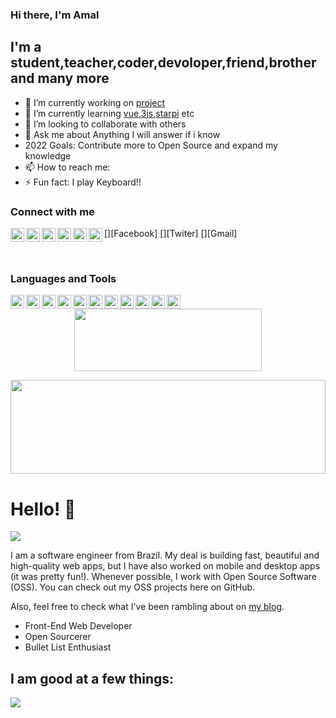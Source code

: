 ### Hi there, I'm Amal 

## I'm a student,teacher,coder,devoloper,friend,brother and many more
- 🔭 I’m currently working on [project][website]
- 🌱 I’m currently learning [vue][website],[3js][website],[starpi][website] etc
- 👯 I’m looking to collaborate with others
- 💬 Ask me about Anything I will answer if i know
- 2022 Goals: Contribute more to Open Source and expand my knowledge
- 📫 How to reach me: 
- ⚡ Fun fact: I play Keyboard!!

### Connect with me

[<img align="left" alt="" width="22px" src=""/>][website]
[<img align="left" alt="" width="22px" src="https://cdn-icons-png.flaticon.com/512/174/174857.png"/>][Linkedin]
[<img align="left" alt="" width="22px" src="https://cdn-icons-png.flaticon.com/512/733/733547.png"/>][Facebook]
[<img align="left" alt="" width="22px" src="https://cdn-icons-png.flaticon.com/512/2111/2111463.png"/>][Instagram]
[<img align="left" alt="" width="22px" src="https://cdn-icons-png.flaticon.com/512/733/733579.png"/>][Twiter]
[<img align="left" alt="" width="22px" src="https://cdn-icons-png.flaticon.com/512/732/732200.png"/>][Gmail]


<br/>

### Languages and Tools

[<img align="left" alt="" width="22px" src="https://cdn-icons-png.flaticon.com/512/3600/3600912.png"/>][Linkedin]
[<img align="left" alt="" width="22px" src="https://cdn-icons-png.flaticon.com/512/919/919841.png"/>][Linkedin]
[<img align="left" alt="" width="22px" src="https://cdn-icons.flaticon.com/png/512/3291/premium/3291669.png?token=exp=1634920856~hmac=99b2136d46cf1ef712d3e245412dea34"/>][Linkedin]
[<img align="left" alt="" width="22px" src="https://cdn-icons-png.flaticon.com/512/919/919852.png"/>][Linkedin]
[<img align="left" alt="" width="22px" src="https://cdn-icons-png.flaticon.com/512/174/174854.png"/>][Linkedin]
[<img align="left" alt="" width="22px" src="https://cdn-icons-png.flaticon.com/512/1199/1199124.png"/>][Linkedin]
[<img align="left" alt="" width="22px" src="https://cdn-icons-png.flaticon.com/512/919/919826.png"/>][Linkedin]
[<img align="left" alt="" width="22px" src="https://cdn-icons-png.flaticon.com/512/919/919851.png"/>][Linkedin]
[<img align="left" alt="" width="22px" src="https://static.djangoproject.com/img/logos/django-logo-positive.png"/>][Linkedin]
[<img align="left" alt="" width="22px" src="https://cdn-icons-png.flaticon.com/512/174/174857.png"/>][Linkedin]
[<img align="left" alt="" width="22px" src="https://cdn-icons-png.flaticon.com/512/174/174857.png"/>][Linkedin]


<p align="center">
  <img src="https://raw.githubusercontent.com/matfantinel/matfantinel/master/logo.svg" width="300" height="100">
</p>	
<img src="https://raw.githubusercontent.com/matfantinel/matfantinel/master/waves.svg" width="100%" height="150">

# Hello! 👋️
![](https://komarev.com/ghpvc/?username=matfantinel&color=0ca4a5)

I am a software engineer from Brazil. My deal is building fast, beautiful and high-quality web apps, but I have also worked on mobile and desktop apps (it was pretty fun!). Whenever possible, I work with Open Source Software (OSS). You can check out my OSS projects here on GitHub.

Also, feel free to check what I've been rambling about on <a href="https://fantinel.dev" target="_blank">my blog</a>.

<ul>
<li>Front-End Web Developer</li>
<li>Open Sourcerer</li>
<li>Bullet List Enthusiast</li>
</ul>

## I am good at a few things:

<img src="https://raw.githubusercontent.com/matfantinel/matfantinel/master/tags.svg" width="auto" height="auto">


[website]: https://codeSTACKr.com
[course]: http://vsCodeHero.com
[twitter]: https://twitter.com/codeSTACKr
[youtube]: https://youtube.com/codeSTACKr
[instagram]: https://instagram.com/codeSTACKr
[linkedin]: https://linkedin.com/in/codeSTACKr
[webdevplaylist]: https://www.youtube.com/playlist?list=PLkwxH9e_vrAJ0WbEsFA9W3I1W-g_BTsbt
[jsplaylist]: https://www.youtube.com/playlist?list=PLkwxH9e_vrALRJKu7wfXby3MKeflhTu6B
[cssplaylist]: https://www.youtube.com/playlist?list=PLkwxH9e_vrALSdvZuEh6gqQdmDoDIoqz4
[reactplaylist]: https://www.youtube.com/playlist?list=PLkwxH9e_vrAK4TdffpxKY3QGyHCpxFcQ0